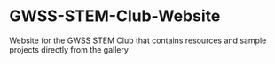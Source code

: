 # GWSS-STEM-Club-Website
Website for the GWSS STEM Club that contains resources and sample projects directly from the gallery
